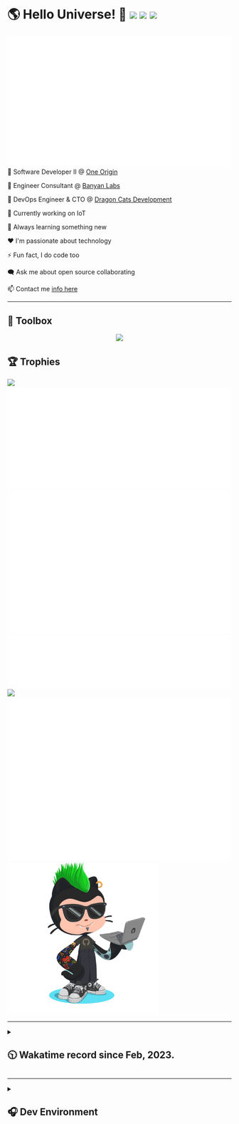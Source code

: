 <h1>🌎 Hello Universe! 👋
<img src='https://wakatime.com/badge/user/a61fe4dd-5464-48ee-825a-134d74f90884.svg?style=flat-square'>
<img src='https://api.visitorbadge.io/api/visitors?path=https%3A%2F%2Fgithub.com%2Fjmclain-origin&countColor=&style=flat-square' height='22'>
<img src='https://img.shields.io/github/followers/jmclain-origin?label=Followers&style=flat-square' height='22'>
</h1>

<img align='right' src='./assets/metrics.base.svg'>

💼 Software Developer II @ [One Origin](https://oneorigin.us/)

💼 Engineer Consultant @ [Banyan Labs](https://banyanlabs.io/)

💼 DevOps Engineer & CTO @ [Dragon Cats Development](https://DragonCats.dev/)

🔭 Currently working on IoT

🌱 Always learning something new

❤️ I'm passionate about technology

⚡ Fun fact, I do code too

🗨️ Ask me about open source collaborating

📫 Contact me [info here](https://www.joshmclain.com/#contact)

---

## 🧰 Toolbox

<p align="center">
  <a href="https://skillicons.dev">
    <img src="https://skillicons.dev/icons?i=md,html,css,js,regex,sass,tailwind,ts,react,styledcomponents,redux,next,gatsby,remix,nodejs,express,mongodb,jest,webpack,vite,rollup,docker,nginx,aws,heroku,vercel,netlify,linux,bash,powershell,vim,git,githubactions,github,gitlab,vscode,idea,maven,gradle,java,spring&theme=dark" />
  </a>
</p>

## 🏆 Trophies
>
<div align=''>
<img src='https://github-profile-trophy.vercel.app/?username=jmclain-origin&theme=darkhub&no-frame=true&margin-w=10' height='155'>
<img src='./assets/metrics.plugin.achievements.compact.svg'>
<img src='./assets/metrics.plugin.habits.charts.svg'>
</div>

<div align=''>
<img src='./assets/metrics.plugin.habits.facts.svg'>
<img src='https://streak-stats.demolab.com?user=jmclain-origin&theme=dark' width='340'>
<div>
</div>


<img src='./assets/metrics.plugin.wakatime.svg'>
<img src='./assets/octocat.png' width='340'>
<!-- <img src='./assets/metrics.plugin.code.svg'> -->
</div>

---

<details>
<summary>

## 🕥 Wakatime record since Feb, 2023.

</summary>

<!--START_SECTION:waka-->
![Code Time](http://img.shields.io/badge/Code%20Time-216%20hrs%2027%20mins-blue)

![Profile Views](http://img.shields.io/badge/Profile%20Views-40-blue)

**🐱 My GitHub Data** 

> 📦 101.0 kB Used in GitHub's Storage 
 > 
> 🏆 503 Contributions in the Year 2023
 > 
> 🚫 Not Opted to Hire
 > 
> 📜 16 Public Repositories 
 > 
> 🔑 24 Private Repositories 
 > 
**I'm an Early 🐤** 

```text
🌞 Morning                1243 commits        █████░░░░░░░░░░░░░░░░░░░░   21.37 % 
🌆 Daytime                2342 commits        ██████████░░░░░░░░░░░░░░░   40.26 % 
🌃 Evening                1541 commits        ███████░░░░░░░░░░░░░░░░░░   26.49 % 
🌙 Night                  691 commits         ███░░░░░░░░░░░░░░░░░░░░░░   11.88 % 
```
📅 **I'm Most Productive on Monday** 

```text
Monday                   1193 commits        █████░░░░░░░░░░░░░░░░░░░░   20.51 % 
Tuesday                  933 commits         ████░░░░░░░░░░░░░░░░░░░░░   16.04 % 
Wednesday                1172 commits        █████░░░░░░░░░░░░░░░░░░░░   20.15 % 
Thursday                 499 commits         ██░░░░░░░░░░░░░░░░░░░░░░░   08.58 % 
Friday                   806 commits         ███░░░░░░░░░░░░░░░░░░░░░░   13.86 % 
Saturday                 670 commits         ███░░░░░░░░░░░░░░░░░░░░░░   11.52 % 
Sunday                   544 commits         ██░░░░░░░░░░░░░░░░░░░░░░░   09.35 % 
```


📊 **This Week I Spent My Time On** 

```text
🕑︎ Time Zone: America/Phoenix

💬 Programming Languages: 
Other                    13 hrs 3 mins       ██████████░░░░░░░░░░░░░░░   38.18 % 
Markdown                 7 hrs 59 mins       ██████░░░░░░░░░░░░░░░░░░░   23.35 % 
YAML                     2 hrs 48 mins       ██░░░░░░░░░░░░░░░░░░░░░░░   08.19 % 
XML                      2 hrs 8 mins        ██░░░░░░░░░░░░░░░░░░░░░░░   06.27 % 
Properties               1 hr 55 mins        █░░░░░░░░░░░░░░░░░░░░░░░░   05.61 % 

🔥 Editors: 
IntelliJ                 14 hrs 44 mins      ███████████░░░░░░░░░░░░░░   43.08 % 
Firefox                  10 hrs 2 mins       ███████░░░░░░░░░░░░░░░░░░   29.36 % 
VS Code                  6 hrs 46 mins       █████░░░░░░░░░░░░░░░░░░░░   19.80 % 
Chrome                   2 hrs 39 mins       ██░░░░░░░░░░░░░░░░░░░░░░░   07.76 % 

💻 Operating System: 
Windows                  16 hrs 56 mins      ████████████░░░░░░░░░░░░░   49.53 % 
Linux                    13 hrs 44 mins      ██████████░░░░░░░░░░░░░░░   40.17 % 
Mac                      3 hrs 31 mins       ███░░░░░░░░░░░░░░░░░░░░░░   10.30 % 
```

**I Mostly Code in JavaScript** 

```text
JavaScript               26 repos            ██████████████░░░░░░░░░░░   54.17 % 
TypeScript               14 repos            ███████░░░░░░░░░░░░░░░░░░   29.17 % 
CSS                      3 repos             ██░░░░░░░░░░░░░░░░░░░░░░░   06.25 % 
HTML                     3 repos             ██░░░░░░░░░░░░░░░░░░░░░░░   06.25 % 
EJS                      1 repo              █░░░░░░░░░░░░░░░░░░░░░░░░   02.08 % 
```



 Last Updated on 24/04/2023 12:14:36 UTC
<!--END_SECTION:waka-->

</details>

---

<details>
<summary>

## 🎧 Dev Environment

</summary>

> ### _I'm not a player 🐱 I just code a lot..._
<div align='center'>
<img src='https://spotify-github-profile.vercel.app/api/view?uid=31knnovcfatt7mqmu6yaa5htulxi&cover_image=true&theme=default&show_offline=false&background_color=121212' width='420'>
<img src='https://spotify-recently-played-readme.vercel.app/api?user=31knnovcfatt7mqmu6yaa5htulxi&width=400&count=10'>
</div>
</details>


<!-- ## Memes

who doesn't love memes?

![obi one](./assets/unfilimar_obi.jpg) -->

<!-- <div align='center'>
<img src='https://www.data-card-for-spotify.com/api/card?user_id=31knnovcfatt7mqmu6yaa5htulxi&hide_playing=1&hide_recents=1&limit=10&custom_title=jmclain-origin%20Spotify%20Data'>
</div> -->
